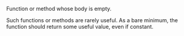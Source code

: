 Function or method whose body is empty. 

Such functions or methods are rarely useful. As a bare minimum, the function should return some useful value, even if constant.

<?php

// classic empty function
function emptyFunction() {}

class bar {
    // classic empty method
    function emptyMethod() {}

    // classic empty function
    function emptyMethodWithParent() {}
}

class barbar extends bar {
    // NOT an empty method : it overwrites the parent method
    function emptyMethodWithParent() {}
}

?>

